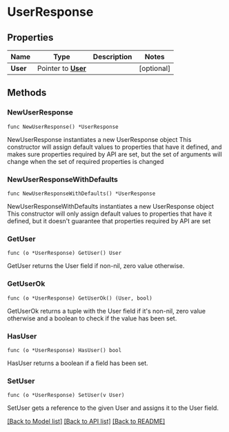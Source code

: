 # UserResponse

## Properties

Name | Type | Description | Notes
------------ | ------------- | ------------- | -------------
**User** | Pointer to [**User**](User.md) |  | [optional] 

## Methods

### NewUserResponse

`func NewUserResponse() *UserResponse`

NewUserResponse instantiates a new UserResponse object
This constructor will assign default values to properties that have it defined,
and makes sure properties required by API are set, but the set of arguments
will change when the set of required properties is changed

### NewUserResponseWithDefaults

`func NewUserResponseWithDefaults() *UserResponse`

NewUserResponseWithDefaults instantiates a new UserResponse object
This constructor will only assign default values to properties that have it defined,
but it doesn't guarantee that properties required by API are set

### GetUser

`func (o *UserResponse) GetUser() User`

GetUser returns the User field if non-nil, zero value otherwise.

### GetUserOk

`func (o *UserResponse) GetUserOk() (User, bool)`

GetUserOk returns a tuple with the User field if it's non-nil, zero value otherwise
and a boolean to check if the value has been set.

### HasUser

`func (o *UserResponse) HasUser() bool`

HasUser returns a boolean if a field has been set.

### SetUser

`func (o *UserResponse) SetUser(v User)`

SetUser gets a reference to the given User and assigns it to the User field.


[[Back to Model list]](../README.md#documentation-for-models) [[Back to API list]](../README.md#documentation-for-api-endpoints) [[Back to README]](../README.md)


